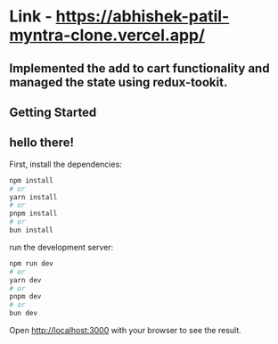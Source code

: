 # Link - https://abhishek-patil-myntra-clone.vercel.app/

## Implemented the add to cart functionality and managed the state using __redux-tookit__.

## Getting Started
## hello there!

First, install the dependencies:

```bash
npm install
# or
yarn install
# or
pnpm install
# or
bun install
```


run the development server:

```bash
npm run dev
# or
yarn dev
# or
pnpm dev
# or
bun dev
```

Open [http://localhost:3000](http://localhost:3000) with your browser to see the result.





